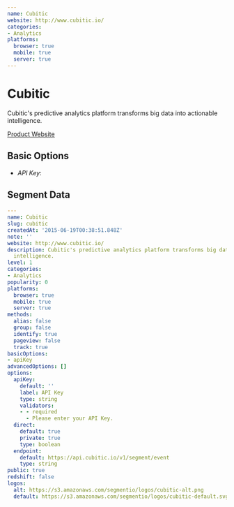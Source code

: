```yaml
---
name: Cubitic
website: http://www.cubitic.io/
categories:
- Analytics
platforms:
  browser: true
  mobile: true
  server: true
---
```


# Cubitic

Cubitic's predictive analytics platform transforms big data into actionable intelligence.

[Product Website](http://www.cubitic.io/)

## Basic Options

- *API Key*: 


## Segment Data
```yaml
---
name: Cubitic
slug: cubitic
createdAt: '2015-06-19T00:38:51.848Z'
note: ''
website: http://www.cubitic.io/
description: Cubitic's predictive analytics platform transforms big data into actionable
  intelligence.
level: 1
categories:
- Analytics
popularity: 0
platforms:
  browser: true
  mobile: true
  server: true
methods:
  alias: false
  group: false
  identify: true
  pageview: false
  track: true
basicOptions:
- apiKey
advancedOptions: []
options:
  apiKey:
    default: ''
    label: API Key
    type: string
    validators:
    - - required
      - Please enter your API Key.
  direct:
    default: true
    private: true
    type: boolean
  endpoint:
    default: https://api.cubitic.io/v1/segment/event
    type: string
public: true
redshift: false
logos:
  alt: https://s3.amazonaws.com/segmentio/logos/cubitic-alt.png
  default: https://s3.amazonaws.com/segmentio/logos/cubitic-default.svg

```


